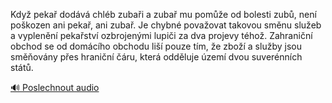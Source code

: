 
Když pekař dodává chléb zubaři a zubař mu pomůže od bolesti zubů, není poškozen ani pekař, ani zubař. Je chybné považovat takovou směnu služeb a vyplenění pekařství ozbrojenými lupiči za dva projevy téhož. Zahraniční obchod se od domácího obchodu liší pouze tím, že zboží a služby jsou směňovány přes hraniční čáru, která odděluje území dvou suverénních států.

[🔊 Poslechnout audio](/data/7-paragraphs/audio/chapter_131/para_001-Kdy-peka-dodv-chlb-zubai-a-zuba-mu-pome-o.mp3)
